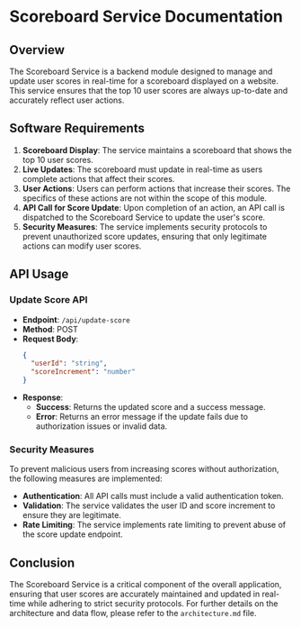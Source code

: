 # Scoreboard Service Documentation

## Overview

The Scoreboard Service is a backend module designed to manage and update user scores in real-time for a scoreboard displayed on a website. This service ensures that the top 10 user scores are always up-to-date and accurately reflect user actions.

## Software Requirements

1. **Scoreboard Display**: The service maintains a scoreboard that shows the top 10 user scores.
2. **Live Updates**: The scoreboard must update in real-time as users complete actions that affect their scores.
3. **User Actions**: Users can perform actions that increase their scores. The specifics of these actions are not within the scope of this module.
4. **API Call for Score Update**: Upon completion of an action, an API call is dispatched to the Scoreboard Service to update the user's score.
5. **Security Measures**: The service implements security protocols to prevent unauthorized score updates, ensuring that only legitimate actions can modify user scores.

## API Usage

### Update Score API

- **Endpoint**: `/api/update-score`
- **Method**: POST
- **Request Body**:
  ```json
  {
    "userId": "string",
    "scoreIncrement": "number"
  }
  ```
- **Response**:
  - **Success**: Returns the updated score and a success message.
  - **Error**: Returns an error message if the update fails due to authorization issues or invalid data.

### Security Measures

To prevent malicious users from increasing scores without authorization, the following measures are implemented:

- **Authentication**: All API calls must include a valid authentication token.
- **Validation**: The service validates the user ID and score increment to ensure they are legitimate.
- **Rate Limiting**: The service implements rate limiting to prevent abuse of the score update endpoint.

## Conclusion

The Scoreboard Service is a critical component of the overall application, ensuring that user scores are accurately maintained and updated in real-time while adhering to strict security protocols. For further details on the architecture and data flow, please refer to the `architecture.md` file.